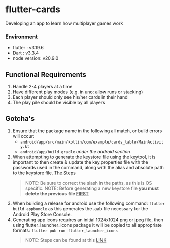 # flutter-cards
Developing an app to learn how multiplayer games work

### Environment
* flutter : v3.19.6
* Dart : v3.3.4
* node version: v20.9.0

## Functional Requirements
1. Handle 2-4 players at a time 
2. Have different play modes (e.g. in uno: allow runs or stacking)
3. Each player should only see his/her cards in their hand
4. The play pile should be visible by all players


## Gotcha's
1. Ensure that the package name in the following all match, or build errors will occur:
   * `android/app/src/main/kotlin/com/example/cards_table/MainActivity.kt`
   * `android/app/build.gradle` _under the android section_
2. When attempting to generate the keystore file using the keytool, it is important to then create & update the key.properties file with the passwords used in the command, along with the alias and absolute path to the keystore file. [The Steps](https://docs.flutter.dev/deployment/android#create-an-upload-keystore) 
    > NOTE: Be sure to correct the slash in the paths, as this is OS specific.
    > NOTE: Before generating a new keystore file **you must delete the previous file <u>FIRST</u>**
3. When building a release for android use the following command: `flutter build appbundle` as this generates the .aab file necessary for the Android Play Store Console.
4. Generating app icons requires an initial 1024x1024 png or jpeg file, then using flutter_launcher_icons package it will be copied to all appropriate formats:
`flutter pub run flutter_launcher_icons`
   > NOTE: Steps can be found at this [LINK](https://pub.dev/packages/flutter_launcher_icons)